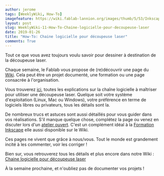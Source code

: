 ```yaml
---
author: jerome
tags: [WeeklyWiki, How-To]
imagefeature: https://wiki.fablab-lannion.org/images/thumb/5/53/Inkscapeicon.png/240px-Inkscapeicon.png
layout: post
slug: WeeklyWiki-11-How-To-Chaine-logicielle-pour-decoupeuse-laser
date: 2019-01-26
title: "How-To: Chaine logicielle pour découpeuse laser"
comments: True
---
```


Tout ce que vous avez toujours voulu savoir pour dessiner à destination de la découpeuse laser.

Chaque semaine, le Fablab vous propose de (re)découvrir une page du [Wiki](https://wiki.fablab-lannion.org). Cela peut être un projet documenté, une formation ou une page consacrée à l'organisation.

Vous trouverez [ici](https://wiki.fablab-lannion.org/index.php?title=Chaine_logicielle_pour_d%C3%A9coupeuse_laser), toutes les explications sur la chaîne logicielle à maîtriser pour utiliser une découpeuse laser.
Quelque soit votre système d'exploitation (Linux, Mac ou Windows), votre préférence en terme de logiciels libres ou privateurs, tous les détails sont la.

De nombreux trucs et astuces sont aussi détaillés pour vous guider dans vos réalisations. S'il manque quelque chose, complétez la page ou venez en discuter lors d'un [atelier ouvert](http://www.fablab-lannion.org/horaires-et-acces/).
C'est un complément idéal à la [Formation Inkscape](https://wiki.fablab-lannion.org/index.php?title=FormationInkscape) elle aussi disponible sur le Wiki.

Ces pages ne vivent que grâce à nous/vous. Tout le monde est grandement incité à les commenter, voir les corriger !

Bien sur, vous retrouverez tous les détails et plus encore dans notre Wiki : [Chaine logicielle pour découpeuse laser](https://wiki.fablab-lannion.org/index.php?title=Chaine_logicielle_pour_d%C3%A9coupeuse_laser)

À la semaine prochaine, et n'oubliez pas de documenter vos projets !

